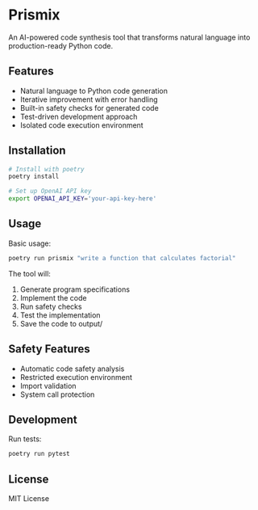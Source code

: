 # Prismix

An AI-powered code synthesis tool that transforms natural language into production-ready Python code.

## Features

- Natural language to Python code generation
- Iterative improvement with error handling
- Built-in safety checks for generated code
- Test-driven development approach
- Isolated code execution environment

## Installation

```bash
# Install with poetry
poetry install

# Set up OpenAI API key
export OPENAI_API_KEY='your-api-key-here'
```

## Usage

Basic usage:
```bash
poetry run prismix "write a function that calculates factorial"
```

The tool will:
1. Generate program specifications
2. Implement the code
3. Run safety checks
4. Test the implementation
5. Save the code to output/

## Safety Features

- Automatic code safety analysis
- Restricted execution environment
- Import validation
- System call protection

## Development

Run tests:
```bash
poetry run pytest
```

## License

MIT License
